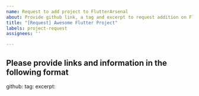 ```yaml
---
name: Request to add project to FlutterArsenal
about: Provide github link, a tag and excerpt to request addition on FlutterArsenal
title: "[Request] Awesome Flutter Project"
labels: project-request
assignees: ''

---
```


## Please provide links and information in the following format

github:     <!-- Github repository link to the project -->
tag:        <!-- one tag to add to your project -->
excerpt:    <!-- max 100 words summary -->
